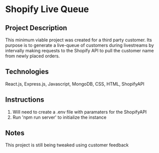 # Shopify Live Queue

## Project Description
This minimum viable project was created for a third party customer. Its purpose is to generate a live-queue of customers during livestreams by intervally making requests to the Shopify API to pull the customer name from newly placed orders.

## Technologies
React.js, Express.js, Javascript, MongoDB, CSS, HTML, ShopifyAPI

## Instructions
1. Will need to create a .env file with paramaters for the ShopifyAPI
2. Run 'npm run server' to initialize the instance

## Notes
This project is still being tweaked using customer feedback
